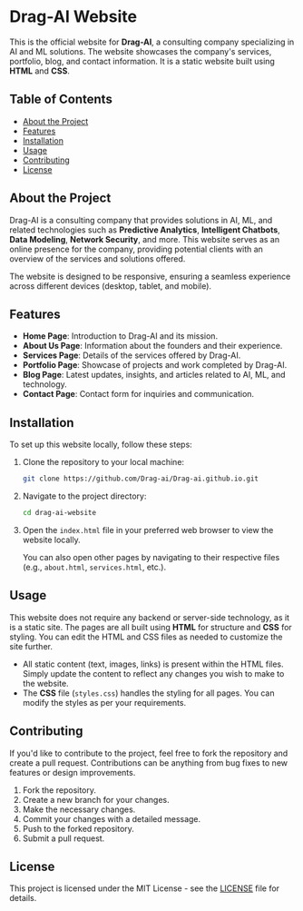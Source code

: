 # Drag-AI Website

This is the official website for **Drag-AI**, a consulting company specializing in AI and ML solutions. The website showcases the company's services, portfolio, blog, and contact information. It is a static website built using **HTML** and **CSS**.

## Table of Contents

- [About the Project](#about-the-project)
- [Features](#features)
- [Installation](#installation)
- [Usage](#usage)
- [Contributing](#contributing)
- [License](#license)

## About the Project

Drag-AI is a consulting company that provides solutions in AI, ML, and related technologies such as **Predictive Analytics**, **Intelligent Chatbots**, **Data Modeling**, **Network Security**, and more. This website serves as an online presence for the company, providing potential clients with an overview of the services and solutions offered.

The website is designed to be responsive, ensuring a seamless experience across different devices (desktop, tablet, and mobile).

## Features

- **Home Page**: Introduction to Drag-AI and its mission.
- **About Us Page**: Information about the founders and their experience.
- **Services Page**: Details of the services offered by Drag-AI.
- **Portfolio Page**: Showcase of projects and work completed by Drag-AI.
- **Blog Page**: Latest updates, insights, and articles related to AI, ML, and technology.
- **Contact Page**: Contact form for inquiries and communication.

## Installation

To set up this website locally, follow these steps:

1. Clone the repository to your local machine:
   ```bash
   git clone https://github.com/Drag-ai/Drag-ai.github.io.git
   ```

2. Navigate to the project directory:
   ```bash
   cd drag-ai-website
   ```

3. Open the `index.html` file in your preferred web browser to view the website locally.

   You can also open other pages by navigating to their respective files (e.g., `about.html`, `services.html`, etc.).

## Usage

This website does not require any backend or server-side technology, as it is a static site. The pages are all built using **HTML** for structure and **CSS** for styling. You can edit the HTML and CSS files as needed to customize the site further.

- All static content (text, images, links) is present within the HTML files. Simply update the content to reflect any changes you wish to make to the website.
- The **CSS** file (`styles.css`) handles the styling for all pages. You can modify the styles as per your requirements.

## Contributing

If you'd like to contribute to the project, feel free to fork the repository and create a pull request. Contributions can be anything from bug fixes to new features or design improvements.

1. Fork the repository.
2. Create a new branch for your changes.
3. Make the necessary changes.
4. Commit your changes with a detailed message.
5. Push to the forked repository.
6. Submit a pull request.

## License

This project is licensed under the MIT License - see the [LICENSE](LICENSE) file for details.
